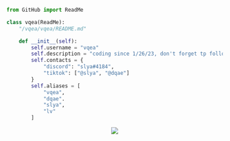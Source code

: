 ```py
from GitHub import ReadMe

class vqea(ReadMe):
    "/vqea/vqea/README.md"

    def __init__(self):
        self.username = "vqea"
        self.description = "coding since 1/26/23, don't forget tp follow and star :)"
        self.contacts = {
            "discord": "slya#4184",
            "tiktok": ["@slya", "@dqae"]
        }
        self.aliases = [
            "vqea",
            "dqae".
            "slya",
            "lv"
        ]
```
<p align="center">
  <img src="https://komarev.com/ghpvc/?username=vqea&style=flat-square&color=faa6ff" />
</p>
